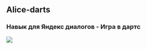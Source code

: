 ## Alice-darts
### Навык для Яндекс диалогов - Игра в дартс
<img src="https://github.com/KepLer100500/alice-darts/workflows/Tests/badge.svg?branch=master">
